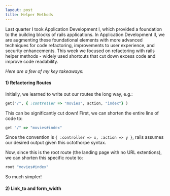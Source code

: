 ```yaml
---
layout: post
title: Helper Methods
---
```


Last quarter I took Application Development I, which provided a foundation to the building blocks of rails applications. In Application Development II, we are augmenting these foundational elements with more advanced techniques for code refactoring, improvements to user experience, and security enhancements. This week we focused on refactoring with rails helper methods - widely used shortcuts that cut down excess code and improve code readability. 

*Here are a few of my key takeaways:*

#### **1) Refactoring Routes**
Initially, we learned to write out our routes the long way, e.g.:

```ruby
get("/", { :controller => "movies", action, "index"} )
```

This can be significantly cut down! First, we can shorten the entire line of code to:
```ruby
get "/" => "movies#index"
```

Since the convention is `{ :controller => x, :action => y }`, rails assumes our desired output given this octothorpe syntax.

Now, since this is the root route (the landing page with no URL extentions), we can shorten this specific route to:
````ruby
root "movies#index"
````

So much simpler!

#### **2) Link_to and form_width**




